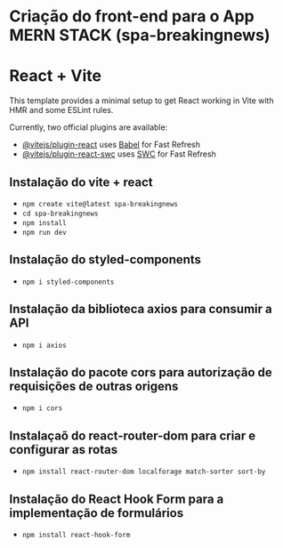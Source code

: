 Criação do front-end para o App MERN STACK (spa-breakingnews)
==============================================
# React + Vite

This template provides a minimal setup to get React working in Vite with HMR and some ESLint rules.

Currently, two official plugins are available:

- [@vitejs/plugin-react](https://github.com/vitejs/vite-plugin-react/blob/main/packages/plugin-react/README.md) uses [Babel](https://babeljs.io/) for Fast Refresh
- [@vitejs/plugin-react-swc](https://github.com/vitejs/vite-plugin-react-swc) uses [SWC](https://swc.rs/) for Fast Refresh

## Instalação do vite + react
- `npm create vite@latest spa-breakingnews`
- `cd spa-breakingnews`
- `npm install`
- `npm run dev`

## Instalação do styled-components
- `npm i styled-components`

## Instalação da biblioteca axios para consumir a API
- `npm i axios`

## Instalação do pacote cors para autorização de requisições de outras origens
- `npm i cors`

## Instalaçaõ do react-router-dom para criar e configurar as rotas
- `npm install react-router-dom localforage match-sorter sort-by`

## Instalação do React Hook Form para a implementação de formulários
- `npm install react-hook-form`
